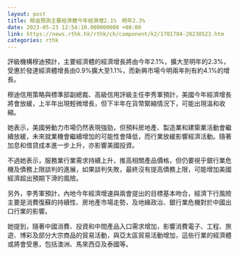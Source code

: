 ```yaml
---
layout: post
title: 穆迪預測主要經濟體今年經濟增2.1%　明年2.3%
date: 2023-05-23 12:54:10.000000000 +08:00
link: https://news.rthk.hk/rthk/ch/component/k2/1701784-20230523.htm
categories: rthk
---
```


評級機構穆迪預計，主要經濟體的經濟增長將由今年2.1%，擴大至明年的2.3%，受惠於發達經濟體增長由0.9%擴大至1.1%，而新興市場今明兩年則有約4.1%的增長。

穆迪信用策略與標準部副總裁、高級信用評級主任李秀軍預計，美國今年經濟增長將會放緩，上半年出現輕微增長，但下半年在貨幣緊縮情況下，可能出現溫和收縮。

她表示，美國勞動力市場仍然表現強勁，但預料房地產、製造業和建築業活動會繼續放緩，未來就業機會繼續增加的可能性會降低，而行業放緩影響經濟活動。隨著加息和借貸成本進一步上升，亦影響美國投資。

不過她表示，服務業行業需求持續上升，推高相關產品價格，但仍要視乎銀行業危機及債務上限談判的進展，如果談判失敗，最終沒有提高債務上限，可能增加美國經濟超出預期下滑的風險。

另外，李秀軍預計，內地今年經濟增速與兩會提出的目標基本吻合，經濟下行風險主要是消費復蘇的持續性、房地產市場走勢，及地緣政治、銀行業危機對於中國出口行業的影響。

她提到，隨著中國消費、投資和中間產品入口需求增加，影響消費電子、工程、旅遊、博彩及部分大宗商品的貿易活動，與亞太區貿易活動增加，這些行業的經濟體或將會受惠，包括澳洲、馬來西亞及泰國等。
